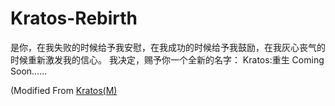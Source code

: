 # Kratos-Rebirth

是你，在我失败的时候给予我安慰，在我成功的时候给予我鼓励，在我灰心丧气的时候重新激发我的信心。
我决定，赐予你一个全新的名字：
Kratos:重生
Coming Soon......

(Modified From [Kratos(M)](https://github.com/xb2016/kratos)
